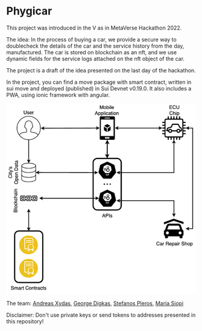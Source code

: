 # Phygicar

This project was introduced in the V as in MetaVerse Hackathon 2022.

The idea: In the process of buying a car, we provide a secure way to doublecheck the details of the car and the service history from the day, manufactured.
The car is stored on blockchain as an nft, and we use dynamic fields for the service logs attached on the nft object of the car.

The project is a draft of the idea presented on the last day of the hackathon.

In the project, you can find a move package with smart contract, written in sui move and deployed (published) in Sui Devnet v0.19.0. It also includes a PWA, using ionic framework with angular. 

![slt text](https://raw.githubusercontent.com/StefPler/Phygicar/main/architecture.jpeg)

The team: [Andreas Xydas](https://github.com/xydas97), [George Digkas](https://github.com/georgedigkas), [Stefanos Pleros](https://github.com/StefPler), [Maria Siopi](https://github.com/siomari)

Disclaimer: Don't use private keys or send tokens to addresses presented in this repository!
